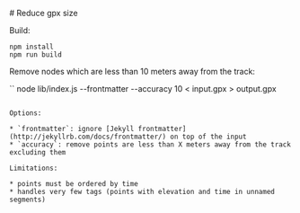 # Reduce gpx size

Build:

```
npm install
npm run build
```

Remove nodes which are less than 10 meters away from the track:

``
node lib/index.js --frontmatter --accuracy 10 < input.gpx > output.gpx
```

Options:

* `frontmatter`: ignore [Jekyll frontmatter](http://jekyllrb.com/docs/frontmatter/) on top of the input
* `accuracy`: remove points are less than X meters away from the track excluding them

Limitations:

* points must be ordered by time
* handles very few tags (points with elevation and time in unnamed segments)
